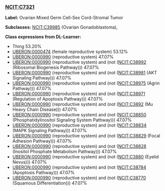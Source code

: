 
### [NCIT:C7321](http://purl.obolibrary.org/obo/NCIT_C7321)
**Label:** Ovarian Mixed Germ Cell-Sex Cord-Stromal Tumor

**Subclasses:** [NCIT:C39985](http://purl.obolibrary.org/obo/NCIT_C39985) (Ovarian Gonadoblastoma), 

**Class expressions from DL-Learner:**

- Thing 53.20%
- [UBERON:0000474](http://purl.obolibrary.org/obo/UBERON_0000474) (female reproductive system) 53.12%
- [UBERON:0000990](http://purl.obolibrary.org/obo/UBERON_0000990) (reproductive system) 47.07%
- [UBERON:0000990](http://purl.obolibrary.org/obo/UBERON_0000990) (reproductive system) and (not ([NCIT:C38992](http://purl.obolibrary.org/obo/NCIT_C38992) (Ribosomal Biogenesis Pathway))) 47.07%
- [UBERON:0000990](http://purl.obolibrary.org/obo/UBERON_0000990) (reproductive system) and (not ([NCIT:C38981](http://purl.obolibrary.org/obo/NCIT_C38981) (AKT Signaling Pathway))) 47.07%
- [UBERON:0000990](http://purl.obolibrary.org/obo/UBERON_0000990) (reproductive system) and (not ([NCIT:C38975](http://purl.obolibrary.org/obo/NCIT_C38975) (Agrin Pathway))) 47.07%
- [UBERON:0000990](http://purl.obolibrary.org/obo/UBERON_0000990) (reproductive system) and (not ([NCIT:C38971](http://purl.obolibrary.org/obo/NCIT_C38971) (Regulation of Apoptosis Pathway))) 47.07%
- [UBERON:0000990](http://purl.obolibrary.org/obo/UBERON_0000990) (reproductive system) and (not ([NCIT:C3892](http://purl.obolibrary.org/obo/NCIT_C3892) (Mu Heavy Chain Disease))) 47.07%
- [UBERON:0000990](http://purl.obolibrary.org/obo/UBERON_0000990) (reproductive system) and (not ([NCIT:C38850](http://purl.obolibrary.org/obo/NCIT_C38850) (Phosphatidylinositol Signaling System Pathway))) 47.07%
- [UBERON:0000990](http://purl.obolibrary.org/obo/UBERON_0000990) (reproductive system) and (not ([NCIT:C38834](http://purl.obolibrary.org/obo/NCIT_C38834) (MAPK Signaling Pathway))) 47.07%
- [UBERON:0000990](http://purl.obolibrary.org/obo/UBERON_0000990) (reproductive system) and (not ([NCIT:C38829](http://purl.obolibrary.org/obo/NCIT_C38829) (Focal Adhesion Pathway))) 47.07%
- [UBERON:0000990](http://purl.obolibrary.org/obo/UBERON_0000990) (reproductive system) and (not ([NCIT:C38828](http://purl.obolibrary.org/obo/NCIT_C38828) (Inositol Phosphate Metabolism Pathway))) 47.07%
- [UBERON:0000990](http://purl.obolibrary.org/obo/UBERON_0000990) (reproductive system) and (not ([NCIT:C3880](http://purl.obolibrary.org/obo/NCIT_C3880) (Eyelid Nevus))) 47.07%
- [UBERON:0000990](http://purl.obolibrary.org/obo/UBERON_0000990) (reproductive system) and (not ([NCIT:C38784](http://purl.obolibrary.org/obo/NCIT_C38784) (Apoptosis Pathway))) 47.07%
- [UBERON:0000990](http://purl.obolibrary.org/obo/UBERON_0000990) (reproductive system) and (not ([NCIT:C38770](http://purl.obolibrary.org/obo/NCIT_C38770) (Squamous Differentiation))) 47.07%


